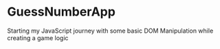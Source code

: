 # GuessNumberApp
Starting my JavaScript journey with some basic DOM Manipulation while creating a game logic
